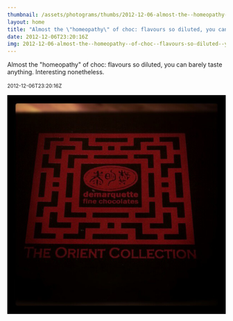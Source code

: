 ```yaml
---
thumbnail: /assets/photograms/thumbs/2012-12-06-almost-the--homeopathy--of-choc--flavours-so-diluted--you-can-barely-taste-anything--interesting-nonetheless-.jpg
layout: home
title: "Almost the \"homeopathy\" of choc: flavours so diluted, you can barely taste anything. Interesting nonetheless."
date: 2012-12-06T23:20:16Z
img: 2012-12-06-almost-the--homeopathy--of-choc--flavours-so-diluted--you-can-barely-taste-anything--interesting-nonetheless-.jpg
---
```


Almost the "homeopathy" of choc: flavours so diluted, you can barely taste anything. Interesting nonetheless.

<small>2012-12-06T23:20:16Z</small>

![Almost the "homeopathy" of choc: flavours so diluted, you can barely taste anything. Interesting nonetheless.](2012-12-06-almost-the--homeopathy--of-choc--flavours-so-diluted--you-can-barely-taste-anything--interesting-nonetheless-.jpg)
